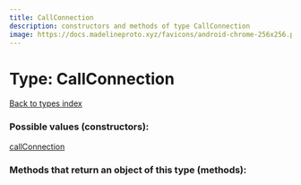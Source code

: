 ```yaml
---
title: CallConnection
description: constructors and methods of type CallConnection
image: https://docs.madelineproto.xyz/favicons/android-chrome-256x256.png
---
```

# Type: CallConnection  
[Back to types index](index.md)



### Possible values (constructors):

[callConnection](../constructors/callConnection.md)  



### Methods that return an object of this type (methods):



